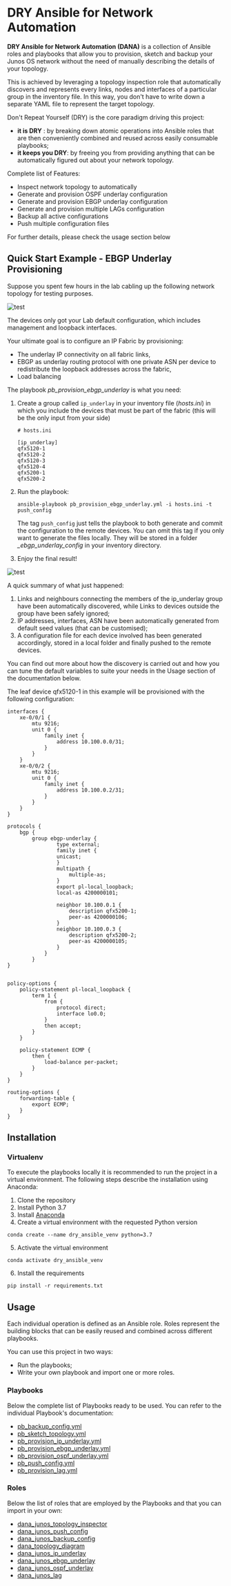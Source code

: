 # DRY Ansible for Network Automation

__DRY Ansible for Network Automation (DANA)__ is a collection of Ansible roles and playbooks that allow you to provision,
 sketch and backup your Junos OS network without the need of manually describing the details of your topology.
 
This is achieved by leveraging a topology inspection role that automatically discovers and represents every links, 
nodes and interfaces of a particular group in the inventory file. 
In this way, you don't have to write down a separate YAML file to represent the target topology.



Don't Repeat Yourself (DRY) is the core paradigm driving this project:

* __it is DRY__ : by breaking down atomic operations into Ansible roles that are then conveniently combined and reused 
across easily consumable playbooks;
* __it keeps you DRY__: by freeing you from providing anything that can be automatically figured out about 
your network topology.

Complete list of Features:

* Inspect network topology to automatically 
* Generate and provision OSPF underlay configuration
* Generate and provision EBGP underlay configuration 
* Generate and provision multiple LAGs configuration 
* Backup all active configurations
* Push multiple configuration files 

For further details, please check the usage section below


## Quick Start Example - EBGP Underlay Provisioning

Suppose you spent few hours in the lab cabling up the following network topology for testing purposes.

 ![test](docs/images/dana_quick_example_init_topology.png)
 
The devices only got your Lab default configuration, which includes management and loopback interfaces.  
 
Your ultimate goal is to configure an IP Fabric by provisioning:

* The underlay IP connectivity on all fabric links, 
* EBGP as underlay routing protocol with one private ASN per device to redistribute the loopback addresses across 
the fabric,
* Load balancing 

The playbook _pb_provision_ebgp_underlay_ is what you need:

1. Create a group called `ip_underlay` in your inventory file (_hosts.ini_) in which you include the devices that must be 
part of the fabric (this will be the only input from your side)

    ```
    # hosts.ini
    
    [ip_underlay]
    qfx5120-1
    qfx5120-2 
    qfx5120-3
    qfx5120-4
    qfx5200-1
    qfx5200-2
    ```

2. Run the playbook:

    ```
    ansible-playbook pb_provision_ebgp_underlay.yml -i hosts.ini -t push_config
    ```

    The tag `push_config` just tells the playbook to both generate and commit the configuration to the remote devices. 
    You can omit this tag if you only want to generate the files locally. They will be stored in a folder 
    _\_ebgp_underlay_config_ in your inventory directory.

3. Enjoy the final result!

![test](docs/images/dana_quick_example_final_topology.png)

A quick summary of what just happened:

1. Links and neighbours connecting the members of the ip_underlay group have been automatically discovered, while Links 
to devices outside the group have been safely ignored;
2. IP addresses, interfaces, ASN have been automatically generated from default seed values (that can be customised);
3. A configuration file for each device involved has been generated accordingly, stored in a local folder and finally 
pushed to the remote devices.

You can find out more about how the discovery is carried out and how you can tune the default variables to suite your 
needs in the Usage section of the documentation below.

The leaf device qfx5120-1 in this example will be provisioned with the following configuration:

```
interfaces {
    xe-0/0/1 {
        mtu 9216;
        unit 0 {
            family inet {
                address 10.100.0.0/31;
            }
        }
    }
    xe-0/0/2 {
        mtu 9216;
        unit 0 {
            family inet {
                address 10.100.0.2/31;
            }
        }
    }
}
```


```
protocols {
    bgp {
        group ebgp-underlay {
                type external;
                family inet {
                unicast;
                }
                multipath {
                    multiple-as;
                }
                export pl-local_loopback;
                local-as 4200000101;
    
                neighbor 10.100.0.1 {
                    description qfx5200-1;
                    peer-as 4200000106;
                }
                neighbor 10.100.0.3 {
                    description qfx5200-2;
                    peer-as 4200000105;
                }
            }
        }
}
```


```

policy-options {
    policy-statement pl-local_loopback {
        term 1 {
            from {
                protocol direct;
                interface lo0.0;
            }
            then accept;
        }
    }

    policy-statement ECMP {
        then {
            load-balance per-packet;
        }
    }
}

routing-options {
    forwarding-table {
        export ECMP;
    }
}
```


## Installation 

### Virtualenv
To execute the playbooks locally it is recommended to run the project in a virtual environment. The following steps
describe the installation using Anaconda: 

1. Clone the repository 
2. Install Python 3.7
3. Install [Anaconda](https://docs.conda.io/projects/conda/en/latest/user-guide/install/index.html) 
4. Create a virtual environment with the requested Python version

```
conda create --name dry_ansible_venv python=3.7
```
5. Activate the virtual environment 
    
```
conda activate dry_ansible_venv
```

6. Install the requirements 
    
```
pip install -r requirements.txt
```

## Usage

Each individual operation is defined as an Ansible role. Roles represent the building blocks that can be easily reused 
and combined across different playbooks. 

You can use this project in two ways:

* Run the playbooks;
* Write your own playbook and import one or more roles.


### Playbooks

Below the complete list of Playbooks ready to be used. You can refer to the individual Playbook's documentation: 
* [pb_backup_config.yml](/docs/playbook-docs/pb_backup_config_README.md)
* [pb_sketch_topology.yml](docs/playbook-docs/pb_sketch_topology_README.md)
* [pb_provision_ip_underlay.yml]()
* [pb_provision_ebgp_underlay.yml](/docs/playbook-docs/pb_provision_ebgp_underlay_README.md)
* [pb_provision_ospf_underlay.yml](/docs/playbook-docs/pb_provision_ospf_underlay_README.md)
* [pb_push_config.yml](/docs/playbook-docs/pb_push_config_README.md)
* [pb_provision_lag.yml](/docs/playbook-docs/pb_provision_lag_README.md)


### Roles

Below the list of roles that are employed by the Playbooks and that you can import in your own:
* [dana_junos_topology_inspector](roles/dana_junos_topology_inspector/README.md)
* [dana_junos_push_config](roles/dana_junos_push_config/README.md)
* [dana_junos_backup_config](roles/dana_junos_backup_config/README.md)
* [dana_topology_diagram](roles/dana_topology_diagram/README.md)
* [dana_junos_ip_underlay](roles/dana_junos_ip_underlay/README.md)
* [dana_junos_ebgp_underlay](roles/dana_junos_ebgp_underlay/README.md)
* [dana_junos_ospf_underlay](roles/dana_junos_ospf_underlay/README.md)
* [dana_junos_lag](roles/dana_junos_lag/README.md)